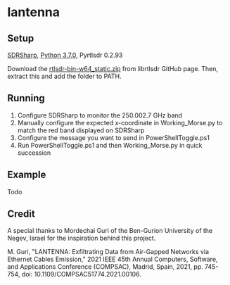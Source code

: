 # lantenna

## Setup

[SDRSharp](https://airspy.com/download/),
[Python 3.7.0](https://www.python.org/downloads/release/python-370/),
Pyrtlsdr 0.2.93

Download the [rtlsdr-bin-w64_static.zip](https://github.com/librtlsdr/librtlsdr/releases) from librtlsdr GitHub page. Then, extract this and add the folder to PATH.

## Running

1. Configure SDRSharp to monitor the 250.002.7 GHz band
2. Manually configure the expected x-coordinate in Working_Morse.py to match the red band displayed on SDRSharp
3. Configure the message you want to send in PowerShellToggle.ps1
4. Run PowerShellToggle.ps1 and then Working_Morse.py in quick succession

## Example

Todo

## Credit

A special thanks to Mordechai Guri of the Ben-Gurion University of the Negev, Israel for the inspiration behind this project.

M. Guri, "LANTENNA: Exfiltrating Data from Air-Gapped Networks via Ethernet Cables Emission," 2021 IEEE 45th Annual Computers, Software, and Applications Conference (COMPSAC), Madrid, Spain, 2021, pp. 745-754, doi: 10.1109/COMPSAC51774.2021.00106.
